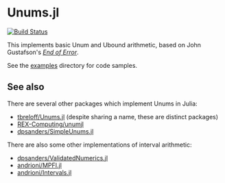 # Unums.jl

[![Build Status](https://travis-ci.org/JuliaComputing/Unums.jl.svg?branch=master)](https://travis-ci.org/JuliaComputing/Unums.jl)

This implements basic Unum and Ubound arithmetic, based on John Gustafson's [*End of Error*](https://www.crcpress.com/The-End-of-Error-Unum-Computing/Gustafson/9781482239867).

See the [examples](https://github.com/JuliaComputing/Unums.jl/tree/master/examples) directory for code samples.

## See also

There are several other packages which implement Unums in Julia:

* [tbreloff/Unums.jl](https://github.com/tbreloff/Unums.jl) (despite sharing a name, these are distinct packages)
* [REX-Computing/unumjl](https://github.com/REX-Computing/unumjl)
* [dpsanders/SimpleUnums.jl](https://github.com/dpsanders/SimpleUnums.jl)

There are also some other implementations of interval arithmetic:

* [dpsanders/ValidatedNumerics.jl](https://github.com/dpsanders/ValidatedNumerics.jl)
* [andrioni/MPFI.jl](https://github.com/andrioni/MPFI.jl)
* [andrioni/Intervals.jl](https://github.com/andrioni/Intervals.jl)
